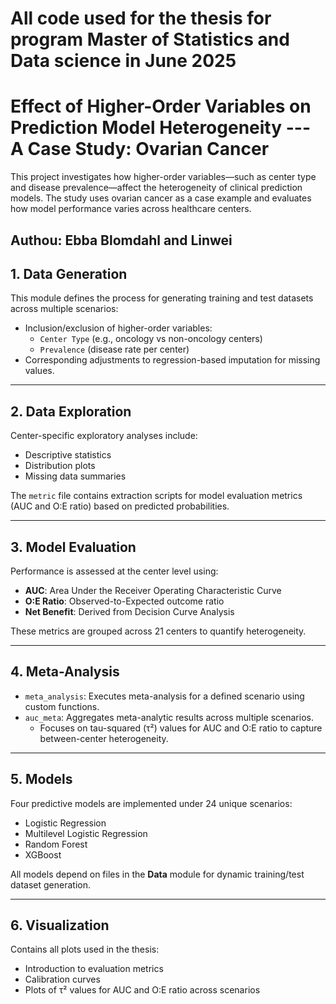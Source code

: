 # All code used for the thesis for program Master of Statistics and Data science in June 2025

# Effect of Higher-Order Variables on Prediction Model Heterogeneity --- A Case Study: Ovarian Cancer

This project investigates how higher-order variables—such as center type and disease prevalence—affect the heterogeneity of clinical prediction models. The study uses ovarian cancer as a case example and evaluates how model performance varies across healthcare centers.

Authou: Ebba Blomdahl and Linwei 
---

## 1. Data Generation

This module defines the process for generating training and test datasets across multiple scenarios:

- Inclusion/exclusion of higher-order variables:
  - `Center Type` (e.g., oncology vs non-oncology centers)
  - `Prevalence` (disease rate per center)
- Corresponding adjustments to regression-based imputation for missing values.

---

## 2. Data Exploration

Center-specific exploratory analyses include:

- Descriptive statistics
- Distribution plots
- Missing data summaries

The `metric` file contains extraction scripts for model evaluation metrics (AUC and O:E ratio) based on predicted probabilities.

---

## 3. Model Evaluation

Performance is assessed at the center level using:

- **AUC**: Area Under the Receiver Operating Characteristic Curve  
- **O:E Ratio**: Observed-to-Expected outcome ratio  
- **Net Benefit**: Derived from Decision Curve Analysis  

These metrics are grouped across 21 centers to quantify heterogeneity.

---

## 4. Meta-Analysis

- `meta_analysis`: Executes meta-analysis for a defined scenario using custom functions.  
- `auc_meta`: Aggregates meta-analytic results across multiple scenarios.  
  - Focuses on tau-squared (τ²) values for AUC and O:E ratio to capture between-center heterogeneity.

---

## 5. Models

Four predictive models are implemented under 24 unique scenarios:

- Logistic Regression  
- Multilevel Logistic Regression  
- Random Forest  
- XGBoost  

All models depend on files in the **Data** module for dynamic training/test dataset generation.

---

## 6. Visualization

Contains all plots used in the thesis:

- Introduction to evaluation metrics  
- Calibration curves  
- Plots of τ² values for AUC and O:E ratio across scenarios  



